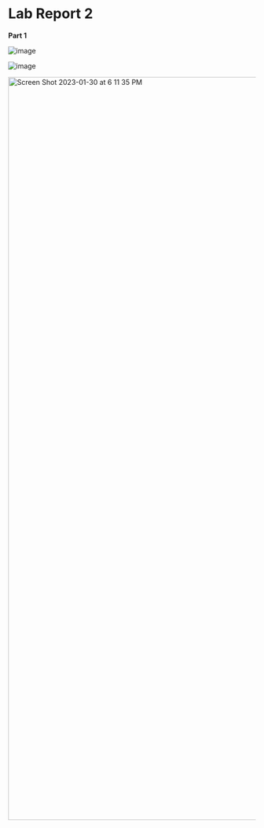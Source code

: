 
# Lab Report 2

__Part 1__

![image](https://user-images.githubusercontent.com/122564032/215642634-b5269cba-995b-441c-9050-77bfa89e3a93.png)


![image](https://user-images.githubusercontent.com/122564032/215642688-25fbc35e-f168-4048-bbfb-b0ad4345e9bb.png)


<img width="1512" alt="Screen Shot 2023-01-30 at 6 11 35 PM" src="https://user-images.githubusercontent.com/122564032/215642714-43f383f3-502b-4885-930a-452ff89fc925.png">
